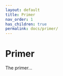 ```yaml
---
layout: default
title: Primer
nav_order: 1
has_children: true
permalink: docs/primer/
---
```


# Primer

The primer...

